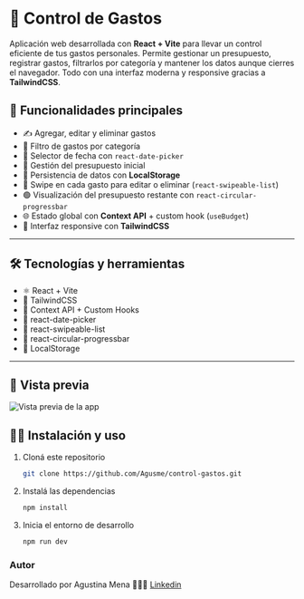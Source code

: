 # 💸 Control de Gastos

Aplicación web desarrollada con **React + Vite** para llevar un control eficiente de tus gastos personales. Permite gestionar un presupuesto, registrar gastos, filtrarlos por categoría y mantener los datos aunque cierres el navegador. Todo con una interfaz moderna y responsive gracias a **TailwindCSS**.

## 🚀 Funcionalidades principales

- ✍️ Agregar, editar y eliminar gastos
- 📂 Filtro de gastos por categoría
- 📅 Selector de fecha con `react-date-picker`
- 🎯 Gestión del presupuesto inicial
- 💾 Persistencia de datos con **LocalStorage**
- 🔁 Swipe en cada gasto para editar o eliminar (`react-swipeable-list`)
- 🟢 Visualización del presupuesto restante con `react-circular-progressbar`
- 🌐 Estado global con **Context API** + custom hook (`useBudget`)
- 💅 Interfaz responsive con **TailwindCSS**

---

## 🛠️ Tecnologías y herramientas

- ⚛️ React + Vite
- 🎨 TailwindCSS
- 🧠 Context API + Custom Hooks
- 📅 react-date-picker
- 🔁 react-swipeable-list
- 🔵 react-circular-progressbar
- 💽 LocalStorage

---

## 📸 Vista previa
![Vista previa de la app](https://i.imgur.com/mvsUFIj.png)

## 🧑‍💻 Instalación y uso

1. Cloná este repositorio  
   ```bash
   git clone https://github.com/Agusme/control-gastos.git

2. Instalá las dependencias 
   ```bash
   npm install

3. Inicia el entorno de desarrollo
   ```bash
   npm run dev

### Autor
Desarrollado por Agustina Mena 👩🏽‍💻
[Linkedin](https://www.linkedin.com/in/agustina-mena-169298204/)